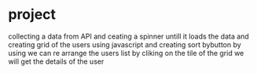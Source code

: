 # project
collecting a data from API and ceating a spinner untill it loads the data and creating grid of the users using javascript and creating sort bybutton by using we can re arrange the users list by cliking on the tile of the grid we will get the details of the user
